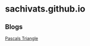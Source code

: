 # sachivats.github.io
## Blogs
[Pascals Triangle](https://sachivats.github.io/pascalstriangle.github.io/)
